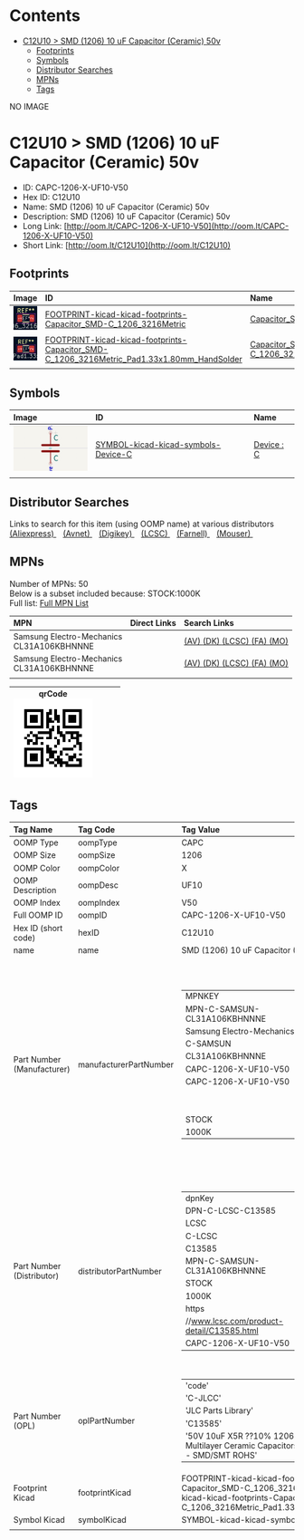 



Contents
========

* [C12U10 > SMD (1206) 10 uF Capacitor (Ceramic) 50v](#c12u10--smd-1206-10-uf-capacitor-ceramic-50v)
	* [Footprints](#footprints)
	* [Symbols](#symbols)
	* [Distributor Searches](#distributor-searches)
	* [MPNs](#mpns)
	* [Tags](#tags)
  
NO IMAGE  
# C12U10 > SMD (1206) 10 uF Capacitor (Ceramic) 50v

- ID: CAPC-1206-X-UF10-V50
- Hex ID: C12U10
- Name: SMD (1206) 10 uF Capacitor (Ceramic) 50v
- Description: SMD (1206) 10 uF Capacitor (Ceramic) 50v
- Long Link: [http://oom.lt/CAPC-1206-X-UF10-V50](http://oom.lt/CAPC-1206-X-UF10-V50)
- Short Link: [http://oom.lt/C12U10](http://oom.lt/C12U10)

## Footprints
  

|Image|ID|Name|
| :--- | :--- | :--- |
|[![](https://raw.githubusercontent.com/oomlout/oomlout_OOMP_eda_V2/main/FOOTPRINT/kicad/kicad-footprints/Capacitor_SMD/C_1206_3216Metric/image_140.png)](https://github.com/oomlout/oomlout_OOMP_eda_V2/tree/main/FOOTPRINT/kicad/kicad-footprints/Capacitor_SMD/C_1206_3216Metric/)|[FOOTPRINT-kicad-kicad-footprints-Capacitor_SMD-C_1206_3216Metric](https://github.com/oomlout/oomlout_OOMP_eda_V2/tree/main/FOOTPRINT/kicad/kicad-footprints/Capacitor_SMD/C_1206_3216Metric/)|[Capacitor_SMD : C_1206_3216Metric](https://github.com/oomlout/oomlout_OOMP_eda_V2/tree/main/FOOTPRINT/kicad/kicad-footprints/Capacitor_SMD/C_1206_3216Metric/)|
|[![](https://raw.githubusercontent.com/oomlout/oomlout_OOMP_eda_V2/main/FOOTPRINT/kicad/kicad-footprints/Capacitor_SMD/C_1206_3216Metric_Pad1.33x1.80mm_HandSolder/image_140.png)](https://github.com/oomlout/oomlout_OOMP_eda_V2/tree/main/FOOTPRINT/kicad/kicad-footprints/Capacitor_SMD/C_1206_3216Metric_Pad1.33x1.80mm_HandSolder/)|[FOOTPRINT-kicad-kicad-footprints-Capacitor_SMD-C_1206_3216Metric_Pad1.33x1.80mm_HandSolder](https://github.com/oomlout/oomlout_OOMP_eda_V2/tree/main/FOOTPRINT/kicad/kicad-footprints/Capacitor_SMD/C_1206_3216Metric_Pad1.33x1.80mm_HandSolder/)|[Capacitor_SMD : C_1206_3216Metric_Pad1.33x1.80mm_HandSolder](https://github.com/oomlout/oomlout_OOMP_eda_V2/tree/main/FOOTPRINT/kicad/kicad-footprints/Capacitor_SMD/C_1206_3216Metric_Pad1.33x1.80mm_HandSolder/)|
||||

## Symbols
  

|Image|ID|Name|
| :--- | :--- | :--- |
|[![](https://raw.githubusercontent.com/oomlout/oomlout_OOMP_eda_V2/main/SYMBOL/kicad/kicad-symbols/Device/C/image_140.png)](https://github.com/oomlout/oomlout_OOMP_eda_V2/tree/main/SYMBOL/kicad/kicad-symbols/Device/C/)|[SYMBOL-kicad-kicad-symbols-Device-C](https://github.com/oomlout/oomlout_OOMP_eda_V2/tree/main/SYMBOL/kicad/kicad-symbols/Device/C/)|[Device : C](https://github.com/oomlout/oomlout_OOMP_eda_V2/tree/main/SYMBOL/kicad/kicad-symbols/Device/C/)|
||||

## Distributor Searches
  
Links to search for this item (using OOMP name) at various distributors  
[(Aliexpress) ](https://www.aliexpress.com/wholesale?SearchText=1117SMD+1206+10+uF+Capacitor+Ceramic+50v)&nbsp;&nbsp;&nbsp;[(Avnet) ](https://www.avnet.com/shop/us/search/SMD+1206+10+uF+Capacitor+Ceramic+50v)&nbsp;&nbsp;&nbsp;[(Digikey) ](https://www.digikey.co.uk/en/products/result?s=SMD+1206+10+uF+Capacitor+Ceramic+50v)&nbsp;&nbsp;&nbsp;[(LCSC) ](https://www.lcsc.com/search?q=SMD+1206+10+uF+Capacitor+Ceramic+50v)&nbsp;&nbsp;&nbsp;[(Farnell) ](https://uk.farnell.com/search?st=SMD+1206+10+uF+Capacitor+Ceramic+50v)&nbsp;&nbsp;&nbsp;[(Mouser) ](https://www.mouser.com/c/?q=SMD+1206+10+uF+Capacitor+Ceramic+50v)&nbsp;&nbsp;&nbsp;
## MPNs
  
Number of MPNs: 50<br>Below is a subset included because: STOCK:1000K <br>Full list: [Full MPN List](MPNLIST.md)  

|MPN|Direct Links|Search Links|
| :--- | :--- | :--- |
|Samsung Electro-Mechanics<br>CL31A106KBHNNNE||[(AV) ](https://www.avnet.com/shop/us/search/CL31A106KBHNNNE)[(DK) ](https://www.digikey.co.uk/products/en?keywords=CL31A106KBHNNNE)[(LCSC) ](https://www.lcsc.com/search?q=CL31A106KBHNNNE)[(FA) ](https://uk.farnell.com/search?st=CL31A106KBHNNNE)[(MO) ](https://www.mouser.com/c/?q=CL31A106KBHNNNE)|
|Samsung Electro-Mechanics<br>CL31A106KBHNNNE||[(AV) ](https://www.avnet.com/shop/us/search/CL31A106KBHNNNE)[(DK) ](https://www.digikey.co.uk/products/en?keywords=CL31A106KBHNNNE)[(LCSC) ](https://www.lcsc.com/search?q=CL31A106KBHNNNE)[(FA) ](https://uk.farnell.com/search?st=CL31A106KBHNNNE)[(MO) ](https://www.mouser.com/c/?q=CL31A106KBHNNNE)|
||||
  

|qrCode<br>[![](https://raw.githubusercontent.com/oomlout/oomlout_OOMP_parts_V2/main/CAPC/1206/X/UF10/V50/qrCode_140.png)](https://github.com/oomlout/oomlout_OOMP_parts_V2/tree/main/CAPC/1206/X/UF10/V50/qrCode.png)||||
| :---: | :---: | :---: | :---: |

## Tags
  

|Tag Name|Tag Code|Tag Value|
| :--- | :--- | :--- |
|OOMP Type|oompType|CAPC|
|OOMP Size|oompSize|1206|
|OOMP Color|oompColor|X|
|OOMP Description|oompDesc|UF10|
|OOMP Index|oompIndex|V50|
|Full OOMP ID|oompID|CAPC-1206-X-UF10-V50|
|Hex ID (short code)|hexID|C12U10|
|name|name|SMD (1206) 10 uF Capacitor (Ceramic) 50v|
|Part Number (Manufacturer)|manufacturerPartNumber|<table><tr><td>MPNKEY</td></tr><tr><td> MPN-C-SAMSUN-CL31A106KBHNNNE</td><td> MANUFACTURER</td></tr><tr><td> Samsung Electro-Mechanics</td><td> MANUCODE</td></tr><tr><td> C-SAMSUN</td><td> MPN</td></tr><tr><td> CL31A106KBHNNNE</td><td> OOMPIDPARTIAL</td></tr><tr><td> CAPC-1206-X-UF10-V50</td><td> OOMPID</td></tr><tr><td> CAPC-1206-X-UF10-V50</td><td> LINK</td></tr><tr><td> </td><td> DESCRIPTION</td></tr><tr><td> </td><td> TAGS</td></tr><tr><td> STOCK</td></tr><tr><td>1000K</td></tr></table></td><td> <table><tr><td>MPNKEY</td></tr><tr><td> MPN-C-MURATA-GRM31CR61H106KA12L</td><td> MANUFACTURER</td></tr><tr><td> Murata Electronics</td><td> MANUCODE</td></tr><tr><td> C-MURATA</td><td> MPN</td></tr><tr><td> GRM31CR61H106KA12L</td><td> OOMPIDPARTIAL</td></tr><tr><td> CAPC-1206-X-UF10-V50</td><td> OOMPID</td></tr><tr><td> CAPC-1206-X-UF10-V50</td><td> LINK</td></tr><tr><td> </td><td> DESCRIPTION</td></tr><tr><td> </td><td> TAGS</td></tr><tr><td> STOCK</td></tr><tr><td>10K</td></tr></table></td><td> <table><tr><td>MPNKEY</td></tr><tr><td> MPN-C-SAMSUN-CL31B106KBHNNNE</td><td> MANUFACTURER</td></tr><tr><td> Samsung Electro-Mechanics</td><td> MANUCODE</td></tr><tr><td> C-SAMSUN</td><td> MPN</td></tr><tr><td> CL31B106KBHNNNE</td><td> OOMPIDPARTIAL</td></tr><tr><td> CAPC-1206-X-UF10-V50</td><td> OOMPID</td></tr><tr><td> CAPC-1206-X-UF10-V50</td><td> LINK</td></tr><tr><td> </td><td> DESCRIPTION</td></tr><tr><td> </td><td> TAGS</td></tr><tr><td> STOCK</td></tr><tr><td>100K</td></tr></table></td><td> <table><tr><td>MPNKEY</td></tr><tr><td> MPN-C-WALSIN-1206X106K500CT</td><td> MANUFACTURER</td></tr><tr><td> Walsin Tech Corp</td><td> MANUCODE</td></tr><tr><td> C-WALSIN</td><td> MPN</td></tr><tr><td> 1206X106K500CT</td><td> OOMPIDPARTIAL</td></tr><tr><td> CAPC-1206-X-UF10-V50</td><td> OOMPID</td></tr><tr><td> CAPC-1206-X-UF10-V50</td><td> LINK</td></tr><tr><td> </td><td> DESCRIPTION</td></tr><tr><td> </td><td> TAGS</td></tr><tr><td> </td></tr></table></td><td> <table><tr><td>MPNKEY</td></tr><tr><td> MPN-C-SAMSUN-CL31A106MBHNNNE</td><td> MANUFACTURER</td></tr><tr><td> Samsung Electro-Mechanics</td><td> MANUCODE</td></tr><tr><td> C-SAMSUN</td><td> MPN</td></tr><tr><td> CL31A106MBHNNNE</td><td> OOMPIDPARTIAL</td></tr><tr><td> CAPC-1206-X-UF10-V50</td><td> OOMPID</td></tr><tr><td> CAPC-1206-X-UF10-V50</td><td> LINK</td></tr><tr><td> </td><td> DESCRIPTION</td></tr><tr><td> </td><td> TAGS</td></tr><tr><td> </td></tr></table></td><td> <table><tr><td>MPNKEY</td></tr><tr><td> MPN-C-TAIYOY-UMK316BBJ106ML-T</td><td> MANUFACTURER</td></tr><tr><td> Taiyo Yuden</td><td> MANUCODE</td></tr><tr><td> C-TAIYOY</td><td> MPN</td></tr><tr><td> UMK316BBJ106ML-T</td><td> OOMPIDPARTIAL</td></tr><tr><td> CAPC-1206-X-UF10-V50</td><td> OOMPID</td></tr><tr><td> CAPC-1206-X-UF10-V50</td><td> LINK</td></tr><tr><td> </td><td> DESCRIPTION</td></tr><tr><td> </td><td> TAGS</td></tr><tr><td> STOCK</td></tr><tr><td>10K</td></tr></table></td><td> <table><tr><td>MPNKEY</td></tr><tr><td> MPN-C-YAGEO-CC1206KKX5R9BB106</td><td> MANUFACTURER</td></tr><tr><td> YAGEO</td><td> MANUCODE</td></tr><tr><td> C-YAGEO</td><td> MPN</td></tr><tr><td> CC1206KKX5R9BB106</td><td> OOMPIDPARTIAL</td></tr><tr><td> CAPC-1206-X-UF10-V50</td><td> OOMPID</td></tr><tr><td> CAPC-1206-X-UF10-V50</td><td> LINK</td></tr><tr><td> </td><td> DESCRIPTION</td></tr><tr><td> </td><td> TAGS</td></tr><tr><td> STOCK</td></tr><tr><td>1K</td></tr></table></td><td> <table><tr><td>MPNKEY</td></tr><tr><td> MPN-C-TAIYOY-UMK316BBJ106KL-T</td><td> MANUFACTURER</td></tr><tr><td> Taiyo Yuden</td><td> MANUCODE</td></tr><tr><td> C-TAIYOY</td><td> MPN</td></tr><tr><td> UMK316BBJ106KL-T</td><td> OOMPIDPARTIAL</td></tr><tr><td> CAPC-1206-X-UF10-V50</td><td> OOMPID</td></tr><tr><td> CAPC-1206-X-UF10-V50</td><td> LINK</td></tr><tr><td> </td><td> DESCRIPTION</td></tr><tr><td> </td><td> TAGS</td></tr><tr><td> STOCK</td></tr><tr><td>1K</td></tr></table></td><td> <table><tr><td>MPNKEY</td></tr><tr><td> MPN-C-FHGUAN-1206F106M500NT</td><td> MANUFACTURER</td></tr><tr><td> FH (Guangdong Fenghua Advanced Tech)</td><td> MANUCODE</td></tr><tr><td> C-FHGUAN</td><td> MPN</td></tr><tr><td> 1206F106M500NT</td><td> OOMPIDPARTIAL</td></tr><tr><td> CAPC-1206-X-UF10-V50</td><td> OOMPID</td></tr><tr><td> CAPC-1206-X-UF10-V50</td><td> LINK</td></tr><tr><td> </td><td> DESCRIPTION</td></tr><tr><td> </td><td> TAGS</td></tr><tr><td> </td></tr></table></td><td> <table><tr><td>MPNKEY</td></tr><tr><td> MPN-C-IHHECH-C1206B106K050T</td><td> MANUFACTURER</td></tr><tr><td> IHHEC(HOLY STONE ENTERPRISE CO.</td><td> LTD)</td><td> MANUCODE</td></tr><tr><td> C-IHHECH</td><td> MPN</td></tr><tr><td> C1206B106K050T</td><td> OOMPIDPARTIAL</td></tr><tr><td> CAPC-1206-X-UF10-V50</td><td> OOMPID</td></tr><tr><td> CAPC-1206-X-UF10-V50</td><td> LINK</td></tr><tr><td> </td><td> DESCRIPTION</td></tr><tr><td> </td><td> TAGS</td></tr><tr><td> </td></tr></table></td><td> <table><tr><td>MPNKEY</td></tr><tr><td> MPN-C-FHGUAN-1206X106K500NT</td><td> MANUFACTURER</td></tr><tr><td> FH (Guangdong Fenghua Advanced Tech)</td><td> MANUCODE</td></tr><tr><td> C-FHGUAN</td><td> MPN</td></tr><tr><td> 1206X106K500NT</td><td> OOMPIDPARTIAL</td></tr><tr><td> CAPC-1206-X-UF10-V50</td><td> OOMPID</td></tr><tr><td> CAPC-1206-X-UF10-V50</td><td> LINK</td></tr><tr><td> </td><td> DESCRIPTION</td></tr><tr><td> </td><td> TAGS</td></tr><tr><td> STOCK</td></tr><tr><td>10K</td></tr></table></td><td> <table><tr><td>MPNKEY</td></tr><tr><td> MPN-C-FHGUAN-1206X106M500NT</td><td> MANUFACTURER</td></tr><tr><td> FH (Guangdong Fenghua Advanced Tech)</td><td> MANUCODE</td></tr><tr><td> C-FHGUAN</td><td> MPN</td></tr><tr><td> 1206X106M500NT</td><td> OOMPIDPARTIAL</td></tr><tr><td> CAPC-1206-X-UF10-V50</td><td> OOMPID</td></tr><tr><td> CAPC-1206-X-UF10-V50</td><td> LINK</td></tr><tr><td> </td><td> DESCRIPTION</td></tr><tr><td> </td><td> TAGS</td></tr><tr><td> </td></tr></table></td><td> <table><tr><td>MPNKEY</td></tr><tr><td> MPN-C-FHGUAN-1206B106K500NT</td><td> MANUFACTURER</td></tr><tr><td> FH (Guangdong Fenghua Advanced Tech)</td><td> MANUCODE</td></tr><tr><td> C-FHGUAN</td><td> MPN</td></tr><tr><td> 1206B106K500NT</td><td> OOMPIDPARTIAL</td></tr><tr><td> CAPC-1206-X-UF10-V50</td><td> OOMPID</td></tr><tr><td> CAPC-1206-X-UF10-V50</td><td> LINK</td></tr><tr><td> </td><td> DESCRIPTION</td></tr><tr><td> </td><td> TAGS</td></tr><tr><td> STOCK</td></tr><tr><td>1K</td></tr></table></td><td> <table><tr><td>MPNKEY</td></tr><tr><td> MPN-C-TDK-C3216X5R1H106KT000N</td><td> MANUFACTURER</td></tr><tr><td> TDK</td><td> MANUCODE</td></tr><tr><td> C-TDK</td><td> MPN</td></tr><tr><td> C3216X5R1H106KT000N</td><td> OOMPIDPARTIAL</td></tr><tr><td> CAPC-1206-X-UF10-V50</td><td> OOMPID</td></tr><tr><td> CAPC-1206-X-UF10-V50</td><td> LINK</td></tr><tr><td> </td><td> DESCRIPTION</td></tr><tr><td> </td><td> TAGS</td></tr><tr><td> STOCK</td></tr><tr><td>1K</td></tr></table></td><td> <table><tr><td>MPNKEY</td></tr><tr><td> MPN-C-TDK-CGA5L3X5R1H106KT0Y0N</td><td> MANUFACTURER</td></tr><tr><td> TDK</td><td> MANUCODE</td></tr><tr><td> C-TDK</td><td> MPN</td></tr><tr><td> CGA5L3X5R1H106KT0Y0N</td><td> OOMPIDPARTIAL</td></tr><tr><td> CAPC-1206-X-UF10-V50</td><td> OOMPID</td></tr><tr><td> CAPC-1206-X-UF10-V50</td><td> LINK</td></tr><tr><td> </td><td> DESCRIPTION</td></tr><tr><td> </td><td> TAGS</td></tr><tr><td> </td></tr></table></td><td> <table><tr><td>MPNKEY</td></tr><tr><td> MPN-C-MURATA-GRT31CR61H106ME01L</td><td> MANUFACTURER</td></tr><tr><td> Murata Electronics</td><td> MANUCODE</td></tr><tr><td> C-MURATA</td><td> MPN</td></tr><tr><td> GRT31CR61H106ME01L</td><td> OOMPIDPARTIAL</td></tr><tr><td> CAPC-1206-X-UF10-V50</td><td> OOMPID</td></tr><tr><td> CAPC-1206-X-UF10-V50</td><td> LINK</td></tr><tr><td> </td><td> DESCRIPTION</td></tr><tr><td> </td><td> TAGS</td></tr><tr><td> STOCK</td></tr><tr><td>1K</td></tr></table></td><td> <table><tr><td>MPNKEY</td></tr><tr><td> MPN-C-MURATA-GRT31CR61H106KE01L</td><td> MANUFACTURER</td></tr><tr><td> Murata Electronics</td><td> MANUCODE</td></tr><tr><td> C-MURATA</td><td> MPN</td></tr><tr><td> GRT31CR61H106KE01L</td><td> OOMPIDPARTIAL</td></tr><tr><td> CAPC-1206-X-UF10-V50</td><td> OOMPID</td></tr><tr><td> CAPC-1206-X-UF10-V50</td><td> LINK</td></tr><tr><td> </td><td> DESCRIPTION</td></tr><tr><td> </td><td> TAGS</td></tr><tr><td> </td></tr></table></td><td> <table><tr><td>MPNKEY</td></tr><tr><td> MPN-C-SANYEA-C1206X5R106K500NT</td><td> MANUFACTURER</td></tr><tr><td> SANYEAR</td><td> MANUCODE</td></tr><tr><td> C-SANYEA</td><td> MPN</td></tr><tr><td> C1206X5R106K500NT</td><td> OOMPIDPARTIAL</td></tr><tr><td> CAPC-1206-X-UF10-V50</td><td> OOMPID</td></tr><tr><td> CAPC-1206-X-UF10-V50</td><td> LINK</td></tr><tr><td> </td><td> DESCRIPTION</td></tr><tr><td> </td><td> TAGS</td></tr><tr><td> </td></tr></table></td><td> <table><tr><td>MPNKEY</td></tr><tr><td> MPN-C-SAMWHA-CS3216X5R106K500NRI</td><td> MANUFACTURER</td></tr><tr><td> Samwha Capacitor</td><td> MANUCODE</td></tr><tr><td> C-SAMWHA</td><td> MPN</td></tr><tr><td> CS3216X5R106K500NRI</td><td> OOMPIDPARTIAL</td></tr><tr><td> CAPC-1206-X-UF10-V50</td><td> OOMPID</td></tr><tr><td> CAPC-1206-X-UF10-V50</td><td> LINK</td></tr><tr><td> </td><td> DESCRIPTION</td></tr><tr><td> </td><td> TAGS</td></tr><tr><td> STOCK</td></tr><tr><td>10K</td></tr></table></td><td> <table><tr><td>MPNKEY</td></tr><tr><td> MPN-C-MURATA-GRM31CB31H106KA12L</td><td> MANUFACTURER</td></tr><tr><td> Murata Electronics</td><td> MANUCODE</td></tr><tr><td> C-MURATA</td><td> MPN</td></tr><tr><td> GRM31CB31H106KA12L</td><td> OOMPIDPARTIAL</td></tr><tr><td> CAPC-1206-X-UF10-V50</td><td> OOMPID</td></tr><tr><td> CAPC-1206-X-UF10-V50</td><td> LINK</td></tr><tr><td> </td><td> DESCRIPTION</td></tr><tr><td> </td><td> TAGS</td></tr><tr><td> STOCK</td></tr><tr><td>1K</td></tr></table></td><td> <table><tr><td>MPNKEY</td></tr><tr><td> MPN-C-TDK-CGA5L1X7R1H106KT0Y0N</td><td> MANUFACTURER</td></tr><tr><td> TDK</td><td> MANUCODE</td></tr><tr><td> C-TDK</td><td> MPN</td></tr><tr><td> CGA5L1X7R1H106KT0Y0N</td><td> OOMPIDPARTIAL</td></tr><tr><td> CAPC-1206-X-UF10-V50</td><td> OOMPID</td></tr><tr><td> CAPC-1206-X-UF10-V50</td><td> LINK</td></tr><tr><td> </td><td> DESCRIPTION</td></tr><tr><td> </td><td> TAGS</td></tr><tr><td> </td></tr></table></td><td> <table><tr><td>MPNKEY</td></tr><tr><td> MPN-C-TDK-C3216X7R1H106KT0A0E</td><td> MANUFACTURER</td></tr><tr><td> TDK</td><td> MANUCODE</td></tr><tr><td> C-TDK</td><td> MPN</td></tr><tr><td> C3216X7R1H106KT0A0E</td><td> OOMPIDPARTIAL</td></tr><tr><td> CAPC-1206-X-UF10-V50</td><td> OOMPID</td></tr><tr><td> CAPC-1206-X-UF10-V50</td><td> LINK</td></tr><tr><td> </td><td> DESCRIPTION</td></tr><tr><td> </td><td> TAGS</td></tr><tr><td> </td></tr></table></td><td> <table><tr><td>MPNKEY</td></tr><tr><td> MPN-C-SANYEA-C1206X7R106K500NT</td><td> MANUFACTURER</td></tr><tr><td> SANYEAR</td><td> MANUCODE</td></tr><tr><td> C-SANYEA</td><td> MPN</td></tr><tr><td> C1206X7R106K500NT</td><td> OOMPIDPARTIAL</td></tr><tr><td> CAPC-1206-X-UF10-V50</td><td> OOMPID</td></tr><tr><td> CAPC-1206-X-UF10-V50</td><td> LINK</td></tr><tr><td> </td><td> DESCRIPTION</td></tr><tr><td> </td><td> TAGS</td></tr><tr><td> STOCK</td></tr><tr><td>10K</td></tr></table></td><td> <table><tr><td>MPNKEY</td></tr><tr><td> MPN-C-TDK-CGA5L3X5R1H106M160AB</td><td> MANUFACTURER</td></tr><tr><td> TDK</td><td> MANUCODE</td></tr><tr><td> C-TDK</td><td> MPN</td></tr><tr><td> CGA5L3X5R1H106M160AB</td><td> OOMPIDPARTIAL</td></tr><tr><td> CAPC-1206-X-UF10-V50</td><td> OOMPID</td></tr><tr><td> CAPC-1206-X-UF10-V50</td><td> LINK</td></tr><tr><td> </td><td> DESCRIPTION</td></tr><tr><td> </td><td> TAGS</td></tr><tr><td> </td></tr></table></td><td> <table><tr><td>MPNKEY</td></tr><tr><td> MPN-C-SAMSUN-CL31Y106KBKVPNE</td><td> MANUFACTURER</td></tr><tr><td> Samsung Electro-Mechanics</td><td> MANUCODE</td></tr><tr><td> C-SAMSUN</td><td> MPN</td></tr><tr><td> CL31Y106KBKVPNE</td><td> OOMPIDPARTIAL</td></tr><tr><td> CAPC-1206-X-UF10-V50</td><td> OOMPID</td></tr><tr><td> CAPC-1206-X-UF10-V50</td><td> LINK</td></tr><tr><td> </td><td> DESCRIPTION</td></tr><tr><td> </td><td> TAGS</td></tr><tr><td> STOCK</td></tr><tr><td>1K</td></tr></table></td><td> <table><tr><td>MPNKEY</td></tr><tr><td> MPN-C-SAMSUN-CL31A106KBHNNNE</td><td> MANUFACTURER</td></tr><tr><td> Samsung Electro-Mechanics</td><td> MANUCODE</td></tr><tr><td> C-SAMSUN</td><td> MPN</td></tr><tr><td> CL31A106KBHNNNE</td><td> OOMPIDPARTIAL</td></tr><tr><td> CAPC-1206-X-UF10-V50</td><td> OOMPID</td></tr><tr><td> CAPC-1206-X-UF10-V50</td><td> LINK</td></tr><tr><td> </td><td> DESCRIPTION</td></tr><tr><td> </td><td> TAGS</td></tr><tr><td> STOCK</td></tr><tr><td>1000K</td></tr></table></td><td> <table><tr><td>MPNKEY</td></tr><tr><td> MPN-C-MURATA-GRM31CR61H106KA12L</td><td> MANUFACTURER</td></tr><tr><td> Murata Electronics</td><td> MANUCODE</td></tr><tr><td> C-MURATA</td><td> MPN</td></tr><tr><td> GRM31CR61H106KA12L</td><td> OOMPIDPARTIAL</td></tr><tr><td> CAPC-1206-X-UF10-V50</td><td> OOMPID</td></tr><tr><td> CAPC-1206-X-UF10-V50</td><td> LINK</td></tr><tr><td> </td><td> DESCRIPTION</td></tr><tr><td> </td><td> TAGS</td></tr><tr><td> STOCK</td></tr><tr><td>10K</td></tr></table></td><td> <table><tr><td>MPNKEY</td></tr><tr><td> MPN-C-SAMSUN-CL31B106KBHNNNE</td><td> MANUFACTURER</td></tr><tr><td> Samsung Electro-Mechanics</td><td> MANUCODE</td></tr><tr><td> C-SAMSUN</td><td> MPN</td></tr><tr><td> CL31B106KBHNNNE</td><td> OOMPIDPARTIAL</td></tr><tr><td> CAPC-1206-X-UF10-V50</td><td> OOMPID</td></tr><tr><td> CAPC-1206-X-UF10-V50</td><td> LINK</td></tr><tr><td> </td><td> DESCRIPTION</td></tr><tr><td> </td><td> TAGS</td></tr><tr><td> STOCK</td></tr><tr><td>100K</td></tr></table></td><td> <table><tr><td>MPNKEY</td></tr><tr><td> MPN-C-WALSIN-1206X106K500CT</td><td> MANUFACTURER</td></tr><tr><td> Walsin Tech Corp</td><td> MANUCODE</td></tr><tr><td> C-WALSIN</td><td> MPN</td></tr><tr><td> 1206X106K500CT</td><td> OOMPIDPARTIAL</td></tr><tr><td> CAPC-1206-X-UF10-V50</td><td> OOMPID</td></tr><tr><td> CAPC-1206-X-UF10-V50</td><td> LINK</td></tr><tr><td> </td><td> DESCRIPTION</td></tr><tr><td> </td><td> TAGS</td></tr><tr><td> </td></tr></table></td><td> <table><tr><td>MPNKEY</td></tr><tr><td> MPN-C-SAMSUN-CL31A106MBHNNNE</td><td> MANUFACTURER</td></tr><tr><td> Samsung Electro-Mechanics</td><td> MANUCODE</td></tr><tr><td> C-SAMSUN</td><td> MPN</td></tr><tr><td> CL31A106MBHNNNE</td><td> OOMPIDPARTIAL</td></tr><tr><td> CAPC-1206-X-UF10-V50</td><td> OOMPID</td></tr><tr><td> CAPC-1206-X-UF10-V50</td><td> LINK</td></tr><tr><td> </td><td> DESCRIPTION</td></tr><tr><td> </td><td> TAGS</td></tr><tr><td> </td></tr></table></td><td> <table><tr><td>MPNKEY</td></tr><tr><td> MPN-C-TAIYOY-UMK316BBJ106ML-T</td><td> MANUFACTURER</td></tr><tr><td> Taiyo Yuden</td><td> MANUCODE</td></tr><tr><td> C-TAIYOY</td><td> MPN</td></tr><tr><td> UMK316BBJ106ML-T</td><td> OOMPIDPARTIAL</td></tr><tr><td> CAPC-1206-X-UF10-V50</td><td> OOMPID</td></tr><tr><td> CAPC-1206-X-UF10-V50</td><td> LINK</td></tr><tr><td> </td><td> DESCRIPTION</td></tr><tr><td> </td><td> TAGS</td></tr><tr><td> STOCK</td></tr><tr><td>10K</td></tr></table></td><td> <table><tr><td>MPNKEY</td></tr><tr><td> MPN-C-YAGEO-CC1206KKX5R9BB106</td><td> MANUFACTURER</td></tr><tr><td> YAGEO</td><td> MANUCODE</td></tr><tr><td> C-YAGEO</td><td> MPN</td></tr><tr><td> CC1206KKX5R9BB106</td><td> OOMPIDPARTIAL</td></tr><tr><td> CAPC-1206-X-UF10-V50</td><td> OOMPID</td></tr><tr><td> CAPC-1206-X-UF10-V50</td><td> LINK</td></tr><tr><td> </td><td> DESCRIPTION</td></tr><tr><td> </td><td> TAGS</td></tr><tr><td> STOCK</td></tr><tr><td>1K</td></tr></table></td><td> <table><tr><td>MPNKEY</td></tr><tr><td> MPN-C-TAIYOY-UMK316BBJ106KL-T</td><td> MANUFACTURER</td></tr><tr><td> Taiyo Yuden</td><td> MANUCODE</td></tr><tr><td> C-TAIYOY</td><td> MPN</td></tr><tr><td> UMK316BBJ106KL-T</td><td> OOMPIDPARTIAL</td></tr><tr><td> CAPC-1206-X-UF10-V50</td><td> OOMPID</td></tr><tr><td> CAPC-1206-X-UF10-V50</td><td> LINK</td></tr><tr><td> </td><td> DESCRIPTION</td></tr><tr><td> </td><td> TAGS</td></tr><tr><td> STOCK</td></tr><tr><td>1K</td></tr></table></td><td> <table><tr><td>MPNKEY</td></tr><tr><td> MPN-C-FHGUAN-1206F106M500NT</td><td> MANUFACTURER</td></tr><tr><td> FH (Guangdong Fenghua Advanced Tech)</td><td> MANUCODE</td></tr><tr><td> C-FHGUAN</td><td> MPN</td></tr><tr><td> 1206F106M500NT</td><td> OOMPIDPARTIAL</td></tr><tr><td> CAPC-1206-X-UF10-V50</td><td> OOMPID</td></tr><tr><td> CAPC-1206-X-UF10-V50</td><td> LINK</td></tr><tr><td> </td><td> DESCRIPTION</td></tr><tr><td> </td><td> TAGS</td></tr><tr><td> </td></tr></table></td><td> <table><tr><td>MPNKEY</td></tr><tr><td> MPN-C-IHHECH-C1206B106K050T</td><td> MANUFACTURER</td></tr><tr><td> IHHEC(HOLY STONE ENTERPRISE CO.</td><td> LTD)</td><td> MANUCODE</td></tr><tr><td> C-IHHECH</td><td> MPN</td></tr><tr><td> C1206B106K050T</td><td> OOMPIDPARTIAL</td></tr><tr><td> CAPC-1206-X-UF10-V50</td><td> OOMPID</td></tr><tr><td> CAPC-1206-X-UF10-V50</td><td> LINK</td></tr><tr><td> </td><td> DESCRIPTION</td></tr><tr><td> </td><td> TAGS</td></tr><tr><td> </td></tr></table></td><td> <table><tr><td>MPNKEY</td></tr><tr><td> MPN-C-FHGUAN-1206X106K500NT</td><td> MANUFACTURER</td></tr><tr><td> FH (Guangdong Fenghua Advanced Tech)</td><td> MANUCODE</td></tr><tr><td> C-FHGUAN</td><td> MPN</td></tr><tr><td> 1206X106K500NT</td><td> OOMPIDPARTIAL</td></tr><tr><td> CAPC-1206-X-UF10-V50</td><td> OOMPID</td></tr><tr><td> CAPC-1206-X-UF10-V50</td><td> LINK</td></tr><tr><td> </td><td> DESCRIPTION</td></tr><tr><td> </td><td> TAGS</td></tr><tr><td> STOCK</td></tr><tr><td>10K</td></tr></table></td><td> <table><tr><td>MPNKEY</td></tr><tr><td> MPN-C-FHGUAN-1206X106M500NT</td><td> MANUFACTURER</td></tr><tr><td> FH (Guangdong Fenghua Advanced Tech)</td><td> MANUCODE</td></tr><tr><td> C-FHGUAN</td><td> MPN</td></tr><tr><td> 1206X106M500NT</td><td> OOMPIDPARTIAL</td></tr><tr><td> CAPC-1206-X-UF10-V50</td><td> OOMPID</td></tr><tr><td> CAPC-1206-X-UF10-V50</td><td> LINK</td></tr><tr><td> </td><td> DESCRIPTION</td></tr><tr><td> </td><td> TAGS</td></tr><tr><td> </td></tr></table></td><td> <table><tr><td>MPNKEY</td></tr><tr><td> MPN-C-FHGUAN-1206B106K500NT</td><td> MANUFACTURER</td></tr><tr><td> FH (Guangdong Fenghua Advanced Tech)</td><td> MANUCODE</td></tr><tr><td> C-FHGUAN</td><td> MPN</td></tr><tr><td> 1206B106K500NT</td><td> OOMPIDPARTIAL</td></tr><tr><td> CAPC-1206-X-UF10-V50</td><td> OOMPID</td></tr><tr><td> CAPC-1206-X-UF10-V50</td><td> LINK</td></tr><tr><td> </td><td> DESCRIPTION</td></tr><tr><td> </td><td> TAGS</td></tr><tr><td> STOCK</td></tr><tr><td>1K</td></tr></table></td><td> <table><tr><td>MPNKEY</td></tr><tr><td> MPN-C-TDK-C3216X5R1H106KT000N</td><td> MANUFACTURER</td></tr><tr><td> TDK</td><td> MANUCODE</td></tr><tr><td> C-TDK</td><td> MPN</td></tr><tr><td> C3216X5R1H106KT000N</td><td> OOMPIDPARTIAL</td></tr><tr><td> CAPC-1206-X-UF10-V50</td><td> OOMPID</td></tr><tr><td> CAPC-1206-X-UF10-V50</td><td> LINK</td></tr><tr><td> </td><td> DESCRIPTION</td></tr><tr><td> </td><td> TAGS</td></tr><tr><td> STOCK</td></tr><tr><td>1K</td></tr></table></td><td> <table><tr><td>MPNKEY</td></tr><tr><td> MPN-C-TDK-CGA5L3X5R1H106KT0Y0N</td><td> MANUFACTURER</td></tr><tr><td> TDK</td><td> MANUCODE</td></tr><tr><td> C-TDK</td><td> MPN</td></tr><tr><td> CGA5L3X5R1H106KT0Y0N</td><td> OOMPIDPARTIAL</td></tr><tr><td> CAPC-1206-X-UF10-V50</td><td> OOMPID</td></tr><tr><td> CAPC-1206-X-UF10-V50</td><td> LINK</td></tr><tr><td> </td><td> DESCRIPTION</td></tr><tr><td> </td><td> TAGS</td></tr><tr><td> </td></tr></table></td><td> <table><tr><td>MPNKEY</td></tr><tr><td> MPN-C-MURATA-GRT31CR61H106ME01L</td><td> MANUFACTURER</td></tr><tr><td> Murata Electronics</td><td> MANUCODE</td></tr><tr><td> C-MURATA</td><td> MPN</td></tr><tr><td> GRT31CR61H106ME01L</td><td> OOMPIDPARTIAL</td></tr><tr><td> CAPC-1206-X-UF10-V50</td><td> OOMPID</td></tr><tr><td> CAPC-1206-X-UF10-V50</td><td> LINK</td></tr><tr><td> </td><td> DESCRIPTION</td></tr><tr><td> </td><td> TAGS</td></tr><tr><td> STOCK</td></tr><tr><td>1K</td></tr></table></td><td> <table><tr><td>MPNKEY</td></tr><tr><td> MPN-C-MURATA-GRT31CR61H106KE01L</td><td> MANUFACTURER</td></tr><tr><td> Murata Electronics</td><td> MANUCODE</td></tr><tr><td> C-MURATA</td><td> MPN</td></tr><tr><td> GRT31CR61H106KE01L</td><td> OOMPIDPARTIAL</td></tr><tr><td> CAPC-1206-X-UF10-V50</td><td> OOMPID</td></tr><tr><td> CAPC-1206-X-UF10-V50</td><td> LINK</td></tr><tr><td> </td><td> DESCRIPTION</td></tr><tr><td> </td><td> TAGS</td></tr><tr><td> </td></tr></table></td><td> <table><tr><td>MPNKEY</td></tr><tr><td> MPN-C-SANYEA-C1206X5R106K500NT</td><td> MANUFACTURER</td></tr><tr><td> SANYEAR</td><td> MANUCODE</td></tr><tr><td> C-SANYEA</td><td> MPN</td></tr><tr><td> C1206X5R106K500NT</td><td> OOMPIDPARTIAL</td></tr><tr><td> CAPC-1206-X-UF10-V50</td><td> OOMPID</td></tr><tr><td> CAPC-1206-X-UF10-V50</td><td> LINK</td></tr><tr><td> </td><td> DESCRIPTION</td></tr><tr><td> </td><td> TAGS</td></tr><tr><td> </td></tr></table></td><td> <table><tr><td>MPNKEY</td></tr><tr><td> MPN-C-SAMWHA-CS3216X5R106K500NRI</td><td> MANUFACTURER</td></tr><tr><td> Samwha Capacitor</td><td> MANUCODE</td></tr><tr><td> C-SAMWHA</td><td> MPN</td></tr><tr><td> CS3216X5R106K500NRI</td><td> OOMPIDPARTIAL</td></tr><tr><td> CAPC-1206-X-UF10-V50</td><td> OOMPID</td></tr><tr><td> CAPC-1206-X-UF10-V50</td><td> LINK</td></tr><tr><td> </td><td> DESCRIPTION</td></tr><tr><td> </td><td> TAGS</td></tr><tr><td> STOCK</td></tr><tr><td>10K</td></tr></table></td><td> <table><tr><td>MPNKEY</td></tr><tr><td> MPN-C-MURATA-GRM31CB31H106KA12L</td><td> MANUFACTURER</td></tr><tr><td> Murata Electronics</td><td> MANUCODE</td></tr><tr><td> C-MURATA</td><td> MPN</td></tr><tr><td> GRM31CB31H106KA12L</td><td> OOMPIDPARTIAL</td></tr><tr><td> CAPC-1206-X-UF10-V50</td><td> OOMPID</td></tr><tr><td> CAPC-1206-X-UF10-V50</td><td> LINK</td></tr><tr><td> </td><td> DESCRIPTION</td></tr><tr><td> </td><td> TAGS</td></tr><tr><td> STOCK</td></tr><tr><td>1K</td></tr></table></td><td> <table><tr><td>MPNKEY</td></tr><tr><td> MPN-C-TDK-CGA5L1X7R1H106KT0Y0N</td><td> MANUFACTURER</td></tr><tr><td> TDK</td><td> MANUCODE</td></tr><tr><td> C-TDK</td><td> MPN</td></tr><tr><td> CGA5L1X7R1H106KT0Y0N</td><td> OOMPIDPARTIAL</td></tr><tr><td> CAPC-1206-X-UF10-V50</td><td> OOMPID</td></tr><tr><td> CAPC-1206-X-UF10-V50</td><td> LINK</td></tr><tr><td> </td><td> DESCRIPTION</td></tr><tr><td> </td><td> TAGS</td></tr><tr><td> </td></tr></table></td><td> <table><tr><td>MPNKEY</td></tr><tr><td> MPN-C-TDK-C3216X7R1H106KT0A0E</td><td> MANUFACTURER</td></tr><tr><td> TDK</td><td> MANUCODE</td></tr><tr><td> C-TDK</td><td> MPN</td></tr><tr><td> C3216X7R1H106KT0A0E</td><td> OOMPIDPARTIAL</td></tr><tr><td> CAPC-1206-X-UF10-V50</td><td> OOMPID</td></tr><tr><td> CAPC-1206-X-UF10-V50</td><td> LINK</td></tr><tr><td> </td><td> DESCRIPTION</td></tr><tr><td> </td><td> TAGS</td></tr><tr><td> </td></tr></table></td><td> <table><tr><td>MPNKEY</td></tr><tr><td> MPN-C-SANYEA-C1206X7R106K500NT</td><td> MANUFACTURER</td></tr><tr><td> SANYEAR</td><td> MANUCODE</td></tr><tr><td> C-SANYEA</td><td> MPN</td></tr><tr><td> C1206X7R106K500NT</td><td> OOMPIDPARTIAL</td></tr><tr><td> CAPC-1206-X-UF10-V50</td><td> OOMPID</td></tr><tr><td> CAPC-1206-X-UF10-V50</td><td> LINK</td></tr><tr><td> </td><td> DESCRIPTION</td></tr><tr><td> </td><td> TAGS</td></tr><tr><td> STOCK</td></tr><tr><td>10K</td></tr></table></td><td> <table><tr><td>MPNKEY</td></tr><tr><td> MPN-C-TDK-CGA5L3X5R1H106M160AB</td><td> MANUFACTURER</td></tr><tr><td> TDK</td><td> MANUCODE</td></tr><tr><td> C-TDK</td><td> MPN</td></tr><tr><td> CGA5L3X5R1H106M160AB</td><td> OOMPIDPARTIAL</td></tr><tr><td> CAPC-1206-X-UF10-V50</td><td> OOMPID</td></tr><tr><td> CAPC-1206-X-UF10-V50</td><td> LINK</td></tr><tr><td> </td><td> DESCRIPTION</td></tr><tr><td> </td><td> TAGS</td></tr><tr><td> </td></tr></table></td><td> <table><tr><td>MPNKEY</td></tr><tr><td> MPN-C-SAMSUN-CL31Y106KBKVPNE</td><td> MANUFACTURER</td></tr><tr><td> Samsung Electro-Mechanics</td><td> MANUCODE</td></tr><tr><td> C-SAMSUN</td><td> MPN</td></tr><tr><td> CL31Y106KBKVPNE</td><td> OOMPIDPARTIAL</td></tr><tr><td> CAPC-1206-X-UF10-V50</td><td> OOMPID</td></tr><tr><td> CAPC-1206-X-UF10-V50</td><td> LINK</td></tr><tr><td> </td><td> DESCRIPTION</td></tr><tr><td> </td><td> TAGS</td></tr><tr><td> STOCK</td></tr><tr><td>1K</td></tr></table>|
|Part Number (Distributor)|distributorPartNumber|<table><tr><td>dpnKey</td></tr><tr><td> DPN-C-LCSC-C13585</td><td> DISTRIBUTOR</td></tr><tr><td> LCSC</td><td> DISTRCODE</td></tr><tr><td> C-LCSC</td><td> DPN</td></tr><tr><td> C13585</td><td> MPN</td></tr><tr><td> MPN-C-SAMSUN-CL31A106KBHNNNE</td><td> TAGS</td></tr><tr><td> STOCK</td></tr><tr><td>1000K</td><td> LINK</td></tr><tr><td> https</td></tr><tr><td>//www.lcsc.com/product-detail/C13585.html</td><td> OOMPID</td></tr><tr><td> CAPC-1206-X-UF10-V50</td></tr></table></td><td> <table><tr><td>dpnKey</td></tr><tr><td> DPN-C-LCSC-C77092</td><td> DISTRIBUTOR</td></tr><tr><td> LCSC</td><td> DISTRCODE</td></tr><tr><td> C-LCSC</td><td> DPN</td></tr><tr><td> C77092</td><td> MPN</td></tr><tr><td> MPN-C-MURATA-GRM31CR61H106KA12L</td><td> TAGS</td></tr><tr><td> STOCK</td></tr><tr><td>10K</td><td> LINK</td></tr><tr><td> https</td></tr><tr><td>//www.lcsc.com/product-detail/C77092.html</td><td> OOMPID</td></tr><tr><td> CAPC-1206-X-UF10-V50</td></tr></table></td><td> <table><tr><td>dpnKey</td></tr><tr><td> DPN-C-LCSC-C89632</td><td> DISTRIBUTOR</td></tr><tr><td> LCSC</td><td> DISTRCODE</td></tr><tr><td> C-LCSC</td><td> DPN</td></tr><tr><td> C89632</td><td> MPN</td></tr><tr><td> MPN-C-SAMSUN-CL31B106KBHNNNE</td><td> TAGS</td></tr><tr><td> STOCK</td></tr><tr><td>100K</td><td> LINK</td></tr><tr><td> https</td></tr><tr><td>//www.lcsc.com/product-detail/C89632.html</td><td> OOMPID</td></tr><tr><td> CAPC-1206-X-UF10-V50</td></tr></table></td><td> <table><tr><td>dpnKey</td></tr><tr><td> DPN-C-LCSC-C89835</td><td> DISTRIBUTOR</td></tr><tr><td> LCSC</td><td> DISTRCODE</td></tr><tr><td> C-LCSC</td><td> DPN</td></tr><tr><td> C89835</td><td> MPN</td></tr><tr><td> MPN-C-WALSIN-1206X106K500CT</td><td> TAGS</td></tr><tr><td> </td><td> LINK</td></tr><tr><td> https</td></tr><tr><td>//www.lcsc.com/product-detail/C89835.html</td><td> OOMPID</td></tr><tr><td> CAPC-1206-X-UF10-V50</td></tr></table></td><td> <table><tr><td>dpnKey</td></tr><tr><td> DPN-C-LCSC-C96600</td><td> DISTRIBUTOR</td></tr><tr><td> LCSC</td><td> DISTRCODE</td></tr><tr><td> C-LCSC</td><td> DPN</td></tr><tr><td> C96600</td><td> MPN</td></tr><tr><td> MPN-C-SAMSUN-CL31A106MBHNNNE</td><td> TAGS</td></tr><tr><td> </td><td> LINK</td></tr><tr><td> https</td></tr><tr><td>//www.lcsc.com/product-detail/C96600.html</td><td> OOMPID</td></tr><tr><td> CAPC-1206-X-UF10-V50</td></tr></table></td><td> <table><tr><td>dpnKey</td></tr><tr><td> DPN-C-LCSC-C97712</td><td> DISTRIBUTOR</td></tr><tr><td> LCSC</td><td> DISTRCODE</td></tr><tr><td> C-LCSC</td><td> DPN</td></tr><tr><td> C97712</td><td> MPN</td></tr><tr><td> MPN-C-TAIYOY-UMK316BBJ106ML-T</td><td> TAGS</td></tr><tr><td> STOCK</td></tr><tr><td>10K</td><td> LINK</td></tr><tr><td> https</td></tr><tr><td>//www.lcsc.com/product-detail/C97712.html</td><td> OOMPID</td></tr><tr><td> CAPC-1206-X-UF10-V50</td></tr></table></td><td> <table><tr><td>dpnKey</td></tr><tr><td> DPN-C-LCSC-C100122</td><td> DISTRIBUTOR</td></tr><tr><td> LCSC</td><td> DISTRCODE</td></tr><tr><td> C-LCSC</td><td> DPN</td></tr><tr><td> C100122</td><td> MPN</td></tr><tr><td> MPN-C-YAGEO-CC1206KKX5R9BB106</td><td> TAGS</td></tr><tr><td> STOCK</td></tr><tr><td>1K</td><td> LINK</td></tr><tr><td> https</td></tr><tr><td>//www.lcsc.com/product-detail/C100122.html</td><td> OOMPID</td></tr><tr><td> CAPC-1206-X-UF10-V50</td></tr></table></td><td> <table><tr><td>dpnKey</td></tr><tr><td> DPN-C-LCSC-C105175</td><td> DISTRIBUTOR</td></tr><tr><td> LCSC</td><td> DISTRCODE</td></tr><tr><td> C-LCSC</td><td> DPN</td></tr><tr><td> C105175</td><td> MPN</td></tr><tr><td> MPN-C-TAIYOY-UMK316BBJ106KL-T</td><td> TAGS</td></tr><tr><td> STOCK</td></tr><tr><td>1K</td><td> LINK</td></tr><tr><td> https</td></tr><tr><td>//www.lcsc.com/product-detail/C105175.html</td><td> OOMPID</td></tr><tr><td> CAPC-1206-X-UF10-V50</td></tr></table></td><td> <table><tr><td>dpnKey</td></tr><tr><td> DPN-C-LCSC-C110256</td><td> DISTRIBUTOR</td></tr><tr><td> LCSC</td><td> DISTRCODE</td></tr><tr><td> C-LCSC</td><td> DPN</td></tr><tr><td> C110256</td><td> MPN</td></tr><tr><td> MPN-C-FHGUAN-1206F106M500NT</td><td> TAGS</td></tr><tr><td> </td><td> LINK</td></tr><tr><td> https</td></tr><tr><td>//www.lcsc.com/product-detail/C110256.html</td><td> OOMPID</td></tr><tr><td> CAPC-1206-X-UF10-V50</td></tr></table></td><td> <table><tr><td>dpnKey</td></tr><tr><td> DPN-C-LCSC-C113502</td><td> DISTRIBUTOR</td></tr><tr><td> LCSC</td><td> DISTRCODE</td></tr><tr><td> C-LCSC</td><td> DPN</td></tr><tr><td> C113502</td><td> MPN</td></tr><tr><td> MPN-C-IHHECH-C1206B106K050T</td><td> TAGS</td></tr><tr><td> </td><td> LINK</td></tr><tr><td> https</td></tr><tr><td>//www.lcsc.com/product-detail/C113502.html</td><td> OOMPID</td></tr><tr><td> CAPC-1206-X-UF10-V50</td></tr></table></td><td> <table><tr><td>dpnKey</td></tr><tr><td> DPN-C-LCSC-C116702</td><td> DISTRIBUTOR</td></tr><tr><td> LCSC</td><td> DISTRCODE</td></tr><tr><td> C-LCSC</td><td> DPN</td></tr><tr><td> C116702</td><td> MPN</td></tr><tr><td> MPN-C-FHGUAN-1206X106K500NT</td><td> TAGS</td></tr><tr><td> STOCK</td></tr><tr><td>10K</td><td> LINK</td></tr><tr><td> https</td></tr><tr><td>//www.lcsc.com/product-detail/C116702.html</td><td> OOMPID</td></tr><tr><td> CAPC-1206-X-UF10-V50</td></tr></table></td><td> <table><tr><td>dpnKey</td></tr><tr><td> DPN-C-LCSC-C170075</td><td> DISTRIBUTOR</td></tr><tr><td> LCSC</td><td> DISTRCODE</td></tr><tr><td> C-LCSC</td><td> DPN</td></tr><tr><td> C170075</td><td> MPN</td></tr><tr><td> MPN-C-FHGUAN-1206X106M500NT</td><td> TAGS</td></tr><tr><td> </td><td> LINK</td></tr><tr><td> https</td></tr><tr><td>//www.lcsc.com/product-detail/C170075.html</td><td> OOMPID</td></tr><tr><td> CAPC-1206-X-UF10-V50</td></tr></table></td><td> <table><tr><td>dpnKey</td></tr><tr><td> DPN-C-LCSC-C303950</td><td> DISTRIBUTOR</td></tr><tr><td> LCSC</td><td> DISTRCODE</td></tr><tr><td> C-LCSC</td><td> DPN</td></tr><tr><td> C303950</td><td> MPN</td></tr><tr><td> MPN-C-FHGUAN-1206B106K500NT</td><td> TAGS</td></tr><tr><td> STOCK</td></tr><tr><td>1K</td><td> LINK</td></tr><tr><td> https</td></tr><tr><td>//www.lcsc.com/product-detail/C303950.html</td><td> OOMPID</td></tr><tr><td> CAPC-1206-X-UF10-V50</td></tr></table></td><td> <table><tr><td>dpnKey</td></tr><tr><td> DPN-C-LCSC-C329928</td><td> DISTRIBUTOR</td></tr><tr><td> LCSC</td><td> DISTRCODE</td></tr><tr><td> C-LCSC</td><td> DPN</td></tr><tr><td> C329928</td><td> MPN</td></tr><tr><td> MPN-C-TDK-C3216X5R1H106KT000N</td><td> TAGS</td></tr><tr><td> STOCK</td></tr><tr><td>1K</td><td> LINK</td></tr><tr><td> https</td></tr><tr><td>//www.lcsc.com/product-detail/C329928.html</td><td> OOMPID</td></tr><tr><td> CAPC-1206-X-UF10-V50</td></tr></table></td><td> <table><tr><td>dpnKey</td></tr><tr><td> DPN-C-LCSC-C338079</td><td> DISTRIBUTOR</td></tr><tr><td> LCSC</td><td> DISTRCODE</td></tr><tr><td> C-LCSC</td><td> DPN</td></tr><tr><td> C338079</td><td> MPN</td></tr><tr><td> MPN-C-TDK-CGA5L3X5R1H106KT0Y0N</td><td> TAGS</td></tr><tr><td> </td><td> LINK</td></tr><tr><td> https</td></tr><tr><td>//www.lcsc.com/product-detail/C338079.html</td><td> OOMPID</td></tr><tr><td> CAPC-1206-X-UF10-V50</td></tr></table></td><td> <table><tr><td>dpnKey</td></tr><tr><td> DPN-C-LCSC-C363964</td><td> DISTRIBUTOR</td></tr><tr><td> LCSC</td><td> DISTRCODE</td></tr><tr><td> C-LCSC</td><td> DPN</td></tr><tr><td> C363964</td><td> MPN</td></tr><tr><td> MPN-C-MURATA-GRT31CR61H106ME01L</td><td> TAGS</td></tr><tr><td> STOCK</td></tr><tr><td>1K</td><td> LINK</td></tr><tr><td> https</td></tr><tr><td>//www.lcsc.com/product-detail/C363964.html</td><td> OOMPID</td></tr><tr><td> CAPC-1206-X-UF10-V50</td></tr></table></td><td> <table><tr><td>dpnKey</td></tr><tr><td> DPN-C-LCSC-C417124</td><td> DISTRIBUTOR</td></tr><tr><td> LCSC</td><td> DISTRCODE</td></tr><tr><td> C-LCSC</td><td> DPN</td></tr><tr><td> C417124</td><td> MPN</td></tr><tr><td> MPN-C-MURATA-GRT31CR61H106KE01L</td><td> TAGS</td></tr><tr><td> </td><td> LINK</td></tr><tr><td> https</td></tr><tr><td>//www.lcsc.com/product-detail/C417124.html</td><td> OOMPID</td></tr><tr><td> CAPC-1206-X-UF10-V50</td></tr></table></td><td> <table><tr><td>dpnKey</td></tr><tr><td> DPN-C-LCSC-C466808</td><td> DISTRIBUTOR</td></tr><tr><td> LCSC</td><td> DISTRCODE</td></tr><tr><td> C-LCSC</td><td> DPN</td></tr><tr><td> C466808</td><td> MPN</td></tr><tr><td> MPN-C-SANYEA-C1206X5R106K500NT</td><td> TAGS</td></tr><tr><td> </td><td> LINK</td></tr><tr><td> https</td></tr><tr><td>//www.lcsc.com/product-detail/C466808.html</td><td> OOMPID</td></tr><tr><td> CAPC-1206-X-UF10-V50</td></tr></table></td><td> <table><tr><td>dpnKey</td></tr><tr><td> DPN-C-LCSC-C513774</td><td> DISTRIBUTOR</td></tr><tr><td> LCSC</td><td> DISTRCODE</td></tr><tr><td> C-LCSC</td><td> DPN</td></tr><tr><td> C513774</td><td> MPN</td></tr><tr><td> MPN-C-SAMWHA-CS3216X5R106K500NRI</td><td> TAGS</td></tr><tr><td> STOCK</td></tr><tr><td>10K</td><td> LINK</td></tr><tr><td> https</td></tr><tr><td>//www.lcsc.com/product-detail/C513774.html</td><td> OOMPID</td></tr><tr><td> CAPC-1206-X-UF10-V50</td></tr></table></td><td> <table><tr><td>dpnKey</td></tr><tr><td> DPN-C-LCSC-C521234</td><td> DISTRIBUTOR</td></tr><tr><td> LCSC</td><td> DISTRCODE</td></tr><tr><td> C-LCSC</td><td> DPN</td></tr><tr><td> C521234</td><td> MPN</td></tr><tr><td> MPN-C-MURATA-GRM31CB31H106KA12L</td><td> TAGS</td></tr><tr><td> STOCK</td></tr><tr><td>1K</td><td> LINK</td></tr><tr><td> https</td></tr><tr><td>//www.lcsc.com/product-detail/C521234.html</td><td> OOMPID</td></tr><tr><td> CAPC-1206-X-UF10-V50</td></tr></table></td><td> <table><tr><td>dpnKey</td></tr><tr><td> DPN-C-LCSC-C531431</td><td> DISTRIBUTOR</td></tr><tr><td> LCSC</td><td> DISTRCODE</td></tr><tr><td> C-LCSC</td><td> DPN</td></tr><tr><td> C531431</td><td> MPN</td></tr><tr><td> MPN-C-TDK-CGA5L1X7R1H106KT0Y0N</td><td> TAGS</td></tr><tr><td> </td><td> LINK</td></tr><tr><td> https</td></tr><tr><td>//www.lcsc.com/product-detail/C531431.html</td><td> OOMPID</td></tr><tr><td> CAPC-1206-X-UF10-V50</td></tr></table></td><td> <table><tr><td>dpnKey</td></tr><tr><td> DPN-C-LCSC-C694197</td><td> DISTRIBUTOR</td></tr><tr><td> LCSC</td><td> DISTRCODE</td></tr><tr><td> C-LCSC</td><td> DPN</td></tr><tr><td> C694197</td><td> MPN</td></tr><tr><td> MPN-C-TDK-C3216X7R1H106KT0A0E</td><td> TAGS</td></tr><tr><td> </td><td> LINK</td></tr><tr><td> https</td></tr><tr><td>//www.lcsc.com/product-detail/C694197.html</td><td> OOMPID</td></tr><tr><td> CAPC-1206-X-UF10-V50</td></tr></table></td><td> <table><tr><td>dpnKey</td></tr><tr><td> DPN-C-LCSC-C729470</td><td> DISTRIBUTOR</td></tr><tr><td> LCSC</td><td> DISTRCODE</td></tr><tr><td> C-LCSC</td><td> DPN</td></tr><tr><td> C729470</td><td> MPN</td></tr><tr><td> MPN-C-SANYEA-C1206X7R106K500NT</td><td> TAGS</td></tr><tr><td> STOCK</td></tr><tr><td>10K</td><td> LINK</td></tr><tr><td> https</td></tr><tr><td>//www.lcsc.com/product-detail/C729470.html</td><td> OOMPID</td></tr><tr><td> CAPC-1206-X-UF10-V50</td></tr></table></td><td> <table><tr><td>dpnKey</td></tr><tr><td> DPN-C-LCSC-C2167708</td><td> DISTRIBUTOR</td></tr><tr><td> LCSC</td><td> DISTRCODE</td></tr><tr><td> C-LCSC</td><td> DPN</td></tr><tr><td> C2167708</td><td> MPN</td></tr><tr><td> MPN-C-TDK-CGA5L3X5R1H106M160AB</td><td> TAGS</td></tr><tr><td> </td><td> LINK</td></tr><tr><td> https</td></tr><tr><td>//www.lcsc.com/product-detail/C2167708.html</td><td> OOMPID</td></tr><tr><td> CAPC-1206-X-UF10-V50</td></tr></table></td><td> <table><tr><td>dpnKey</td></tr><tr><td> DPN-C-LCSC-C2803389</td><td> DISTRIBUTOR</td></tr><tr><td> LCSC</td><td> DISTRCODE</td></tr><tr><td> C-LCSC</td><td> DPN</td></tr><tr><td> C2803389</td><td> MPN</td></tr><tr><td> MPN-C-SAMSUN-CL31Y106KBKVPNE</td><td> TAGS</td></tr><tr><td> STOCK</td></tr><tr><td>1K</td><td> LINK</td></tr><tr><td> https</td></tr><tr><td>//www.lcsc.com/product-detail/C2803389.html</td><td> OOMPID</td></tr><tr><td> CAPC-1206-X-UF10-V50</td></tr></table>|
|Part Number (OPL)|oplPartNumber|<table><tr><td>'code'</td></tr><tr><td> 'C-JLCC'</td><td> 'name'</td></tr><tr><td> 'JLC Parts Library'</td><td> 'partID'</td></tr><tr><td> 'C13585'</td><td> 'partName'</td></tr><tr><td> '50V 10uF X5R ??10% 1206  Multilayer Ceramic Capacitors MLCC - SMD/SMT ROHS'</td></tr></table>|
|Footprint Kicad|footprintKicad|FOOTPRINT-kicad-kicad-footprints-Capacitor_SMD-C_1206_3216Metric, FOOTPRINT-kicad-kicad-footprints-Capacitor_SMD-C_1206_3216Metric_Pad1.33x1.80mm_HandSolder|
|Symbol Kicad|symbolKicad|SYMBOL-kicad-kicad-symbols-Device-C|
||||
